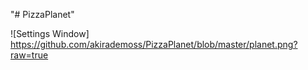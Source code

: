 "# PizzaPlanet" 

![Settings Window]
<https://github.com/akirademoss/PizzaPlanet/blob/master/planet.png?raw=true>
